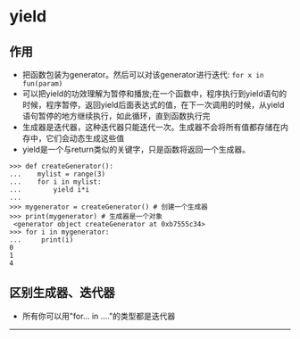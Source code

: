 # yield

## 作用

* 把函数包装为generator。然后可以对该generator进行迭代: ```for x in fun(param)```
* 可以把yield的功效理解为暂停和播放;在一个函数中，程序执行到yield语句的时候，程序暂停，返回yield后面表达式的值，在下一次调用的时候，从yield语句暂停的地方继续执行，如此循环，直到函数执行完
* 生成器是迭代器，这种迭代器只能迭代一次。生成器不会将所有值都存储在内存中，它们会动态生成这些值
* yield是一个与return类似的关键字，只是函数将返回一个生成器。


```
>>> def createGenerator():
...    mylist = range(3)
...    for i in mylist:
...        yield i*i
...
>>> mygenerator = createGenerator() # 创建一个生成器
>>> print(mygenerator) # 生成器是一个对象
 <generator object createGenerator at 0xb7555c34>
>>> for i in mygenerator:
...     print(i)
0
1
4
```


## 区别生成器、迭代器


* 所有你可以用"for... in ...."的类型都是迭代器













---
